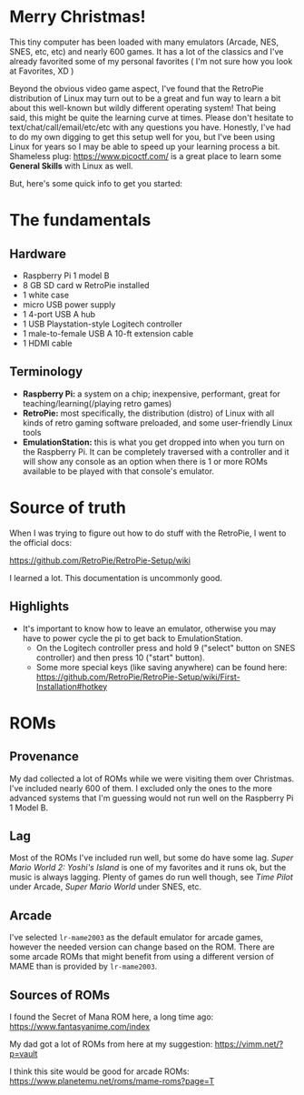 # Merry Christmas!
This tiny computer has been loaded with many emulators (Arcade, NES, SNES, etc, etc) and 
nearly 600 games. It has a lot of the classics and I've already favorited some of my 
personal favorites ( I'm not sure how you look at Favorites, XD )

Beyond the obvious video game aspect, I've found that the RetroPie distribution of Linux may
turn out to be a great and fun way to learn a bit about this well-known but wildly different
operating system! That being said, this might be quite the learning curve at times. Please
don't hesitate to text/chat/call/email/etc/etc with any questions you have. Honestly, I've
had to do my own digging to get this setup well for you, but I've been using Linux for years
so I may be able to speed up your learning process a bit. Shameless plug:
https://www.picoctf.com/ is a great place to learn some **General Skills** with Linux as 
well.

But, here's some quick info to get you started:


# The fundamentals

## Hardware

* Raspberry Pi 1 model B
* 8 GB SD card w RetroPie installed
* 1 white case
* micro USB power supply
* 1 4-port USB A hub
* 1 USB Playstation-style Logitech controller
* 1 male-to-female USB A 10-ft extension cable
* 1 HDMI cable

## Terminology

* **Raspberry Pi:** a system on a chip; inexpensive, performant, great for teaching/learning(/playing retro games)
* **RetroPie:** most specifically, the distribution (distro) of Linux with all kinds of retro gaming software preloaded, and some user-friendly Linux tools
* **EmulationStation:** this is what you get dropped into when you turn on the Raspberry Pi. It can be completely traversed with a controller and it will show any console as an option when there is 1 or more ROMs available to be played with that console's emulator.


# Source of truth
When I was trying to figure out how to do stuff with the RetroPie, I went to the official docs:

https://github.com/RetroPie/RetroPie-Setup/wiki

I learned a lot. This documentation is uncommonly good.

## Highlights
* It's important to know how to leave an emulator, otherwise you may have to power cycle the pi to get back to EmulationStation.
  * On the Logitech controller press and hold 9 ("select" button on SNES controller) and then press 10 ("start" button).
  * Some more special keys (like saving anywhere) can be found here: https://github.com/RetroPie/RetroPie-Setup/wiki/First-Installation#hotkey


# ROMs

## Provenance
My dad collected a lot of ROMs while we were visiting them over Christmas. I've included 
nearly 600 of them. I excluded only the ones to the more advanced systems that I'm 
guessing would not run well on the Raspberry Pi 1 Model B.

## Lag
Most of the ROMs I've included run well, but some do have some lag. 
*Super Mario World 2: Yoshi's Island* is one of my favorites and it runs ok, but the music
is always lagging. Plenty of games do run well though, see *Time Pilot* under Arcade, 
*Super Mario World* under SNES, etc.

## Arcade
I've selected `lr-mame2003` as the default emulator for arcade games, however the needed
version can change based on the ROM. There are some arcade ROMs that might benefit from
using a different version of MAME than is provided by `lr-mame2003`.

## Sources of ROMs
I found the Secret of Mana ROM here, a long time ago:
https://www.fantasyanime.com/index

My dad got a lot of ROMs from here at my suggestion:
https://vimm.net/?p=vault

I think this site would be good for arcade ROMs:
https://www.planetemu.net/roms/mame-roms?page=T
